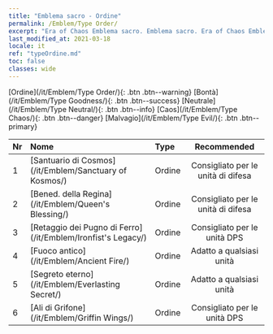 ```yaml
---
title: "Emblema sacro - Ordine"
permalink: /Emblem/Type Order/
excerpt: "Era of Chaos Emblema sacro. Emblema sacro. Era of Chaos Emblema sacro Ordine. Era of Chaos Ordine"
last_modified_at: 2021-03-18
locale: it
ref: "typeOrdine.md"
toc: false
classes: wide
---
```


  [Ordine](/it/Emblem/Type Order/){: .btn .btn--warning}   [Bontà](/it/Emblem/Type Goodness/){: .btn .btn--success}   [Neutrale](/it/Emblem/Type Neutral/){: .btn .btn--info}   [Caos](/it/Emblem/Type Chaos/){: .btn .btn--danger}   [Malvagio](/it/Emblem/Type Evil/){: .btn .btn--primary} 

  |  Nr  |             Nome            |    Type    |   Recommended   |
  |:-----|:----------------------------|:-----------|:---------------:|
  | 1 | [Santuario di Cosmos](/it/Emblem/Sanctuary of Kosmos/) | Ordine | Consigliato per le unità di difesa | 
  | 2 | [Bened. della Regina](/it/Emblem/Queen's Blessing/) | Ordine | Consigliato per le unità di difesa | 
  | 3 | [Retaggio dei Pugno di Ferro](/it/Emblem/Ironfist's Legacy/) | Ordine | Consigliato per le unità DPS | 
  | 4 | [Fuoco antico](/it/Emblem/Ancient Fire/) | Ordine | Adatto a qualsiasi unità | 
  | 5 | [Segreto eterno](/it/Emblem/Everlasting Secret/) | Ordine | Adatto a qualsiasi unità | 
  | 6 | [Ali di Grifone](/it/Emblem/Griffin Wings/) | Ordine | Consigliato per le unità DPS | 
